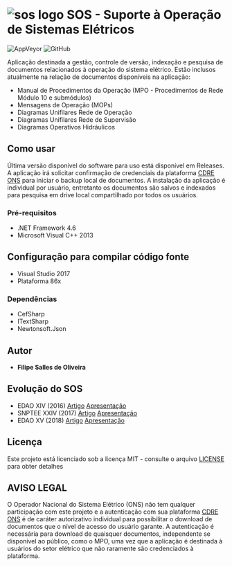 # ![sos logo](https://raw.githubusercontent.com/FilipeSO/SOS-publico/master/SOS/Resources/Dangerous%20Creatures%20Recycle%20Full.ico) SOS - Suporte à Operação de Sistemas Elétricos
![AppVeyor](https://img.shields.io/appveyor/ci/FilipeSO/sos-publico.svg)
![GitHub](https://img.shields.io/github/license/FilipeSO/SOS-publico.svg)

Aplicação destinada a gestão, controle de versão, indexação e pesquisa de documentos relacionados à operação do sistema elétrico. Estão inclusos atualmente na relação de documentos disponíveis na aplicação: 
* Manual de Procedimentos da Operação (MPO - Procedimentos de Rede Módulo 10 e submódulos)
* Mensagens de Operação (MOPs)
* Diagramas Unifilares Rede de Operação
* Diagramas Unifilares Rede de Supervisão
* Diagramas Operativos Hidráulicos

## Como usar
Última versão disponível do software para uso está disponível em Releases. A aplicação irá solicitar confirmação de credenciais da  plataforma [CDRE ONS](https://cdre.ons.org.br) para iniciar o backup local de documentos.
A instalação da aplicação é individual por usuário, entretanto os documentos são salvos e indexados para pesquisa em drive local compartilhado por todos os usuários.

### Pré-requisitos
* .NET Framework 4.6
* Microsoft Visual C++ 2013

## Configuração para compilar código fonte
* Visual Studio 2017
* Plataforma 86x

### Dependências
* CefSharp
* ITextSharp
* Newtonsoft.Json

## Autor
* **Filipe Salles de Oliveira**

## Evolução do SOS
* EDAO XIV (2016) [Artigo](docs/XIV-EDAO-SOS_FSO_ARTIGO.pdf) [Apresentação](docs/XIV-EDAO-SOS_FSO_SLIDES.pdf)
* SNPTEE XXIV (2017) [Artigo](docs/XXIV-SNPTEE-SOS_FSO_ARTIGO.pdf) [Apresentação](docs/XXIV-SNPTEE-SOS_FSO_SLIDES.pdf)
* EDAO XV (2018) [Artigo](docs/XV-EDAO-SOS_FSO_ARTIGO.pdf) [Apresentação](docs/XV-EDAO-SOS_FSO_SLIDES.pdf)

## Licença
Este projeto está licenciado sob a licença MIT - consulte o arquivo [LICENSE](LICENSE) para obter detalhes

## AVISO LEGAL
O Operador Nacional do Sistema Elétrico (ONS) não tem qualquer participação com este projeto e a autenticação com sua plataforma [CDRE ONS](https://cdre.ons.org.br) é de caráter autorizativo individual para possibilitar o download de documentos que o nível de acesso do usuário garante. A autenticação é necessária para download de quaisquer documentos, independente se disponível ao público, como o MPO, uma vez que a aplicação é destinada à usuários do setor elétrico que não raramente são credenciados à plataforma.
